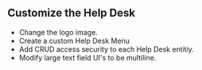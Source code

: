 ## Customize the Help Desk

- Change the logo image.
- Create a custom Help Desk Menu
- Add CRUD access security to each Help Desk entitiy.
- Modify large text field UI's to be multiline.